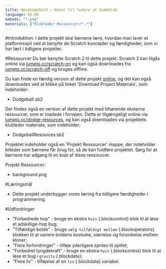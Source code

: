 ```yaml
---
title: Høvdingebold — Noter til ledere af kodeklub
language: dk-DK
embeds: "*.png"
materials: ["Klubleder Ressourcer/*.*"] 
...
```


#Introduktion:
I dette projekt skal børnene lære, hvordan man laver et platformsspil ved at benytte de Scratch koncepter og færdigheder, som vi har lært i tidligere projekter.

#Ressourcer
Du bør benytte Scratch 2 til dette projekt. Scratch 2 kan tilgås online via [jumpto.cc/scratch-on](http://jumpto.cc/scratch-on) og kan også downloades fra  [jumpto.cc/scratch-off](http://jumpto.cc/scratch-off) og bruges offline.

Du kan finde en færdig version af dette projekt <a href="http://scratch.mit.edu/projects/39740618/#editor">online</a>, og det kan også downloades ved at klikke på linket 'Download Project Materials', som indeholder:  

+ Dodgeball.sb2

Der findes også en version af dette projekt med tilhørende eksterne ressourcer, som er loadede i forvejen. Dette er tilgængeligt online via  [jumpto.cc/dodge-resources](http://jumpto.cc/dodge-resources), og kan også downloades via projektets klubleder materiale, som indeholder:

+ DodgeballResources.sb2 

Projektet indeholder også en 'Projekt Ressourcer' mappe, der indeholder billeder som børnene får brug for, så de kan fuldføre projektet. Sørg for at børnene har adgang til en kopi af disse ressourcer.

Projekt Ressourcer:
+ background.png

#Læringsmål
+ Dette projekt underbygger vores læring fra tidligere færdigheder i programmering.

#Udfordringer  
+ "Forbedrede hop" - bruge en ekstra `hvis` {.blockcontrol} blok til at løse et adskillige-hop bug;
+ "Tilfældige bolde" - bruge `vælg tilfældigt mellem` {.blockoperators} blokken til at variere boldens kostume, størrelse og forsinkelse mellem kloner;
+ "Flere forhindringer" - tilføje yderligere sprites til spillet;
+ "Forbedret tyngdekraft" - bruge en ekstra `hvis` {.blockcontrol} blok til at løse et bug i `gravity` {.blockdata}; 
+ "Flere liv" - tilføjelse af en `liv` {.blockdata} variabel.

